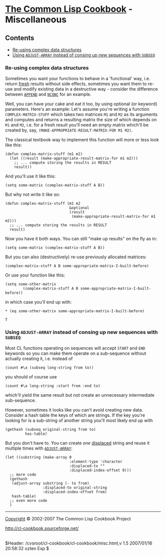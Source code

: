 [The Common Lisp Cookbook](index.html) - Miscellaneous
======================================================

Contents
--------

-   [Re-using complex data structures](#opt)
-   [Using `ADJUST-ARRAY` instead of consing up new sequences with
    `SUBSEQ`](#adjust)

### Re-using complex data structures

Sometimes you want your functions to behave in a 'functional' way, i.e.
return
[fresh](http://www.lispworks.com/documentation/HyperSpec/Body/26_glo_f.htm#fresh)
results without side effects, sometimes you want them to re-use and
modify existing data in a destructive way - consider the difference
between
[`APPEND`](http://www.lispworks.com/documentation/HyperSpec/Body/f_append.htm)
and
[`NCONC`](http://www.lispworks.com/documentation/HyperSpec/Body/f_nconc.htm)
for an example.

Well, you can have your cake and eat it too, by using optional (or
keyword) parameters. Here's an example: Let's assume you're writing a
function `COMPLEX-MATRIX-STUFF` which takes two matrices `M1` and `M2`
as its arguments and computes and returns a resulting matrix the size of
which depends on `M1` and `M2`, i.e. for a fresh result you'll need an
empty matrix which'll be created by, say,
`(MAKE-APPROPRIATE-RESULT-MATRIX-FOR M1 M2)`.

The classical textbook way to implement this function will more or less
look like this:

    (defun complex-matrix-stuff (m1 m2)
      (let ((result (make-appropriate-result-matrix-for m1 m2)))
        ;; ... compute storing the results in RESULT
        result))

And you'll use it like this:

    (setq some-matrix (complex-matrix-stuff A B))

But why not write it like so:

    (defun complex-matrix-stuff (m1 m2
                                 &optional
                                 (result
                                  (make-appropriate-result-matrix-for m1 m2)))
      ;; ... compute storing the results in RESULT
      result)

Now you have it both ways. You can still "make up results" on the fly as
in:

    (setq some-matrix (complex-matrix-stuff A B))

But you can also (destructively) re-use previously allocated matrices:

    (complex-matrix-stuff A B some-appropriate-matrix-I-built-before)

Or use your function like this:

    (setq some-other-matrix
            (complex-matrix-stuff A B some-appropriate-matrix-I-built-before))

in which case you'll end up with:

    * (eq some-other-matrix some-appropriate-matrix-I-built-before)

    T

### Using `ADJUST-ARRAY` instead of consing up new sequences with `SUBSEQ`

Most CL functions operating on sequences will accept `START` and `END`
keywords so you can make them operate on a sub-sequence without actually
creating it, i.e. instead of

    (count #\a (subseq long-string from to))

you should of course use

    (count #\a long-string :start from :end to)

which'll yield the same result but not create an unnecessary
intermediate sub-sequence.

However, sometimes it looks like you can't avoid creating new data.
Consider a hash table the keys of which are strings. If the key you're
looking for is a sub-string of another string you'll most likely end up
with

    (gethash (subseq original-string from to)
             has-table)

But you don't have to. You can create *one*
[displaced](http://www.lispworks.com/documentation/HyperSpec/Body/26_glo_d.htm#displaced_array)
string and reuse it multiple times with
[`ADJUST-ARRAY`](http://www.lispworks.com/documentation/HyperSpec/Body/f_adjust.htm):

    (let ((substring (make-array 0
                                 :element-type 'character
                                 :displaced-to ""
                                 :displaced-index-offset 0)))
      ;; more code
      (gethash 
       (adjust-array substring (- to from)
                     :displaced-to original-string
                     :displaced-index-offset from)
       hash-table)
      ;; even more code
      )

* * * * *

[Copyright](license.html) © 2002-2007 The Common Lisp Cookbook Project

http://cl-cookbook.sourceforge.net/

\
\$Header: /cvsroot/cl-cookbook/cl-cookbook/misc.html,v 1.5 2007/01/16
20:58:32 ozten Exp \$

